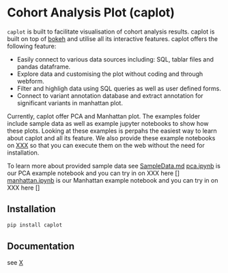 # Cohort Analysis Plot (caplot)

`caplot` is built to facilitate visualisation of cohort analysis results.
caplot is built on top of [bokeh](https://bokeh.org/) and utilise all its interactive features.
caplot offers the following feature:
- Easily connect to various data sources including: SQL, tablar files and pandas dataframe.
- Explore data and customising the plot without coding and through webform.
- Filter and highligh data using SQL queries as well as user defined forms.
- Connect to variant annotation database and extract annotation for significant variants in manhattan plot. 

Currently, caplot offer PCA and Manhattan plot.
The examples folder include sample data as well as example jupyter notebooks to show how these plots.
Looking at these examples is perpahs the easiest way to learn about caplot and all its feature.
We also provide these example notebooks on [XXX](www.xxx.com) so that you can execute them on the web without the need for installation.

To learn more about provided sample data see [SampleData.md](examples/data/SampleData.md)
[pca.ipynb](exmpales/pca.ipynb) is our PCA example notebook and you can try in on XXX here []
[manhattan.ipynb](exmpales/manhattan.ipynb) is our Manhattan example notebook and you can try in on XXX here []

## Installation

```bash
pip install caplot
```

## Documentation

see [X](X)